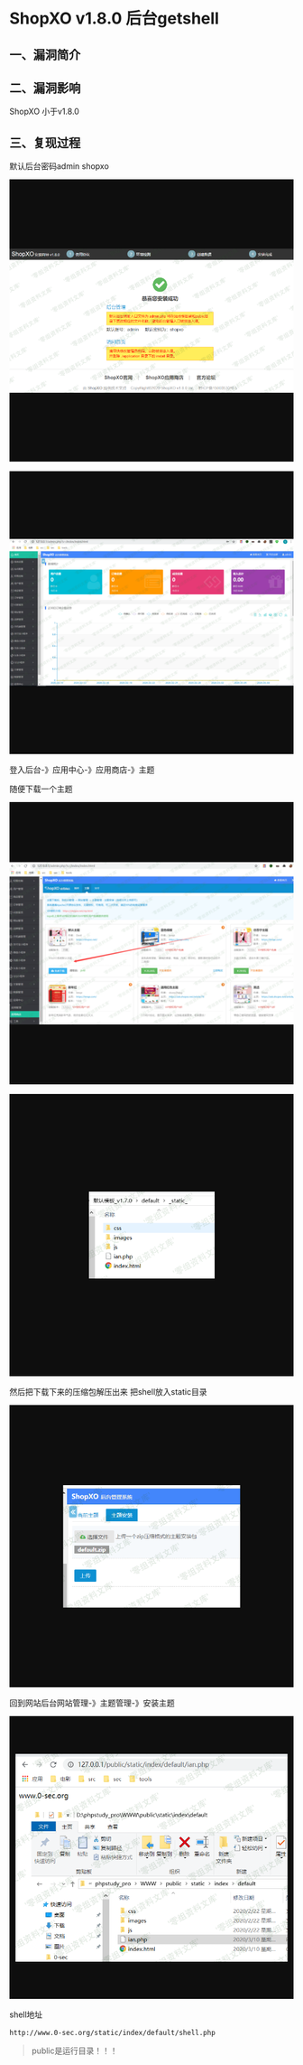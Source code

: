 ShopXO v1.8.0 后台getshell
==========================

一、漏洞简介
------------

二、漏洞影响
------------

ShopXO 小于v1.8.0

三、复现过程
------------

默认后台密码admin shopxo

![](resource/ShopXOv1.8.0后台getshell/media/rId24.png)

![](resource/ShopXOv1.8.0后台getshell/media/rId25.png)

登入后台-》应用中心-》应用商店-》主题

随便下载一个主题

![](resource/ShopXOv1.8.0后台getshell/media/rId26.png)

![](resource/ShopXOv1.8.0后台getshell/media/rId27.png)

然后把下载下来的压缩包解压出来 把shell放入static目录

![](resource/ShopXOv1.8.0后台getshell/media/rId28.png)

回到网站后台网站管理-》主题管理-》安装主题

![](resource/ShopXOv1.8.0后台getshell/media/rId29.png)

shell地址

    http://www.0-sec.org/static/index/default/shell.php

> public是运行目录！！！
